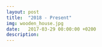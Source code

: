 ```yaml
---
layout: post
title:  "2018 - Present"
img: wooden_house.jpg
date:   2017-03-29 00:00:00 +0200
description:
---
```


